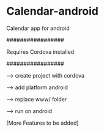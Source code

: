 # Calendar-android
Calendar app for android

#################

Requires Cordova installed

#################

--> create project with cordova

--> add platform android

--> replace www/ folder

--> run on android

[More Features to be added]
